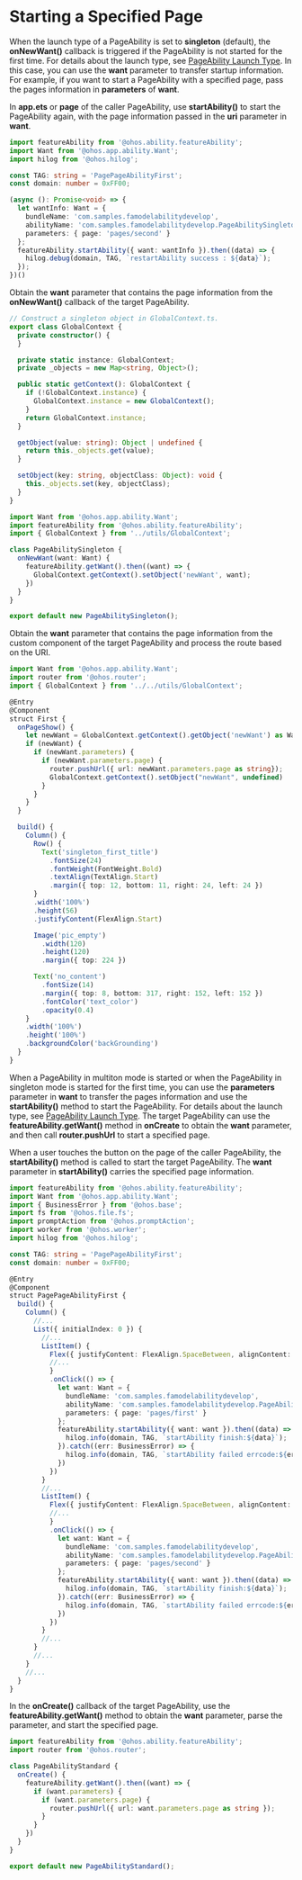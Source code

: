 # Starting a Specified Page

<!--Kit: Ability Kit-->
<!--Subsystem: Ability-->
<!--Owner: @lidongrui-->
<!--Designer: @ccllee1-->
<!--Tester: @lixueqing513-->
<!--Adviser: @huipeizi-->

<!--deprecated_code_no_check-->

When the launch type of a PageAbility is set to **singleton** (default), the **onNewWant()** callback is triggered if the PageAbility is not started for the first time. For details about the launch type, see [PageAbility Launch Type](pageability-launch-type.md). In this case, you can use the **want** parameter to transfer startup information. For example, if you want to start a PageAbility with a specified page, pass the pages information in **parameters** of **want**.


In **app.ets** or **page** of the caller PageAbility, use **startAbility()** to start the PageAbility again, with the page information passed in the **uri** parameter in **want**.

```ts
import featureAbility from '@ohos.ability.featureAbility';
import Want from '@ohos.app.ability.Want';
import hilog from '@ohos.hilog';

const TAG: string = 'PagePageAbilityFirst';
const domain: number = 0xFF00;
```
```ts
(async (): Promise<void> => {
  let wantInfo: Want = {
    bundleName: 'com.samples.famodelabilitydevelop',
    abilityName: 'com.samples.famodelabilitydevelop.PageAbilitySingleton',
    parameters: { page: 'pages/second' }
  };
  featureAbility.startAbility({ want: wantInfo }).then((data) => {
    hilog.debug(domain, TAG, `restartAbility success : ${data}`);
  });
})()
```


Obtain the **want** parameter that contains the page information from the **onNewWant()** callback of the target PageAbility.

```ts
// Construct a singleton object in GlobalContext.ts.
export class GlobalContext {
  private constructor() {
  }

  private static instance: GlobalContext;
  private _objects = new Map<string, Object>();

  public static getContext(): GlobalContext {
    if (!GlobalContext.instance) {
      GlobalContext.instance = new GlobalContext();
    }
    return GlobalContext.instance;
  }

  getObject(value: string): Object | undefined {
    return this._objects.get(value);
  }

  setObject(key: string, objectClass: Object): void {
    this._objects.set(key, objectClass);
  }
}
```

```ts
import Want from '@ohos.app.ability.Want';
import featureAbility from '@ohos.ability.featureAbility';
import { GlobalContext } from '../utils/GlobalContext';

class PageAbilitySingleton {
  onNewWant(want: Want) {
    featureAbility.getWant().then((want) => {
      GlobalContext.getContext().setObject('newWant', want);
    })
  }
}

export default new PageAbilitySingleton();
```


Obtain the **want** parameter that contains the page information from the custom component of the target PageAbility and process the route based on the URI.

```ts
import Want from '@ohos.app.ability.Want';
import router from '@ohos.router';
import { GlobalContext } from '../../utils/GlobalContext';

@Entry
@Component
struct First {
  onPageShow() {
    let newWant = GlobalContext.getContext().getObject('newWant') as Want;
    if (newWant) {
      if (newWant.parameters) {
        if (newWant.parameters.page) {
          router.pushUrl({ url: newWant.parameters.page as string});
          GlobalContext.getContext().setObject("newWant", undefined)
        }
      }
    }
  }

  build() {
    Column() {
      Row() {
        Text('singleton_first_title')
          .fontSize(24)
          .fontWeight(FontWeight.Bold)
          .textAlign(TextAlign.Start)
          .margin({ top: 12, bottom: 11, right: 24, left: 24 })
      }
      .width('100%')
      .height(56)
      .justifyContent(FlexAlign.Start)

      Image('pic_empty')
        .width(120)
        .height(120)
        .margin({ top: 224 })

      Text('no_content')
        .fontSize(14)
        .margin({ top: 8, bottom: 317, right: 152, left: 152 })
        .fontColor('text_color')
        .opacity(0.4)
    }
    .width('100%')
    .height('100%')
    .backgroundColor('backGrounding')
  }
}
```


When a PageAbility in multiton mode is started or when the PageAbility in singleton mode is started for the first time, you can use the **parameters** parameter in **want** to transfer the pages information and use the **startAbility()** method to start the PageAbility. For details about the launch type, see [PageAbility Launch Type](pageability-launch-type.md). The target PageAbility can use the **featureAbility.getWant()** method in **onCreate** to obtain the **want** parameter, and then call **router.pushUrl** to start a specified page.


When a user touches the button on the page of the caller PageAbility, the **startAbility()** method is called to start the target PageAbility. The **want** parameter in **startAbility()** carries the specified page information.

```ts
import featureAbility from '@ohos.ability.featureAbility';
import Want from '@ohos.app.ability.Want';
import { BusinessError } from '@ohos.base';
import fs from '@ohos.file.fs';
import promptAction from '@ohos.promptAction';
import worker from '@ohos.worker';
import hilog from '@ohos.hilog';

const TAG: string = 'PagePageAbilityFirst';
const domain: number = 0xFF00;

@Entry
@Component
struct PagePageAbilityFirst {
  build() {
    Column() {
      //...
      List({ initialIndex: 0 }) {
        //...
        ListItem() {
          Flex({ justifyContent: FlexAlign.SpaceBetween, alignContent: FlexAlign.Center }) {
          //...
          }
          .onClick(() => {
            let want: Want = {
              bundleName: 'com.samples.famodelabilitydevelop',
              abilityName: 'com.samples.famodelabilitydevelop.PageAbilityStandard',
              parameters: { page: 'pages/first' }
            };
            featureAbility.startAbility({ want: want }).then((data) => {
              hilog.info(domain, TAG, `startAbility finish:${data}`);
            }).catch((err: BusinessError) => {
              hilog.info(domain, TAG, `startAbility failed errcode:${err.code}`);
            })
          })
        }
        //...
        ListItem() {
          Flex({ justifyContent: FlexAlign.SpaceBetween, alignContent: FlexAlign.Center }) {
          //...
          }
          .onClick(() => {
            let want: Want = {
              bundleName: 'com.samples.famodelabilitydevelop',
              abilityName: 'com.samples.famodelabilitydevelop.PageAbilityStandard',
              parameters: { page: 'pages/second' }
            };
            featureAbility.startAbility({ want: want }).then((data) => {
              hilog.info(domain, TAG, `startAbility finish:${data}`);
            }).catch((err: BusinessError) => {
              hilog.info(domain, TAG, `startAbility failed errcode:${err.code}`);
            })
          })
        }
        //...
      }
      //...
    }
    //...
  }
}
```


In the **onCreate()** callback of the target PageAbility, use the **featureAbility.getWant()** method to obtain the **want** parameter, parse the parameter, and start the specified page.

```ts
import featureAbility from '@ohos.ability.featureAbility';
import router from '@ohos.router';

class PageAbilityStandard {
  onCreate() {
    featureAbility.getWant().then((want) => {
      if (want.parameters) {
        if (want.parameters.page) {
          router.pushUrl({ url: want.parameters.page as string });
        }
      }
    })
  }
}

export default new PageAbilityStandard();
```
